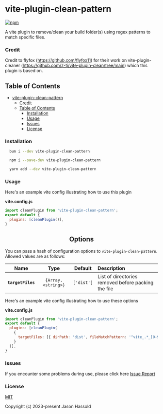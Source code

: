 # vite-plugin-clean-pattern

[![npm](https://d25lcipzij17d.cloudfront.net/badge.svg?id=js&r=r&type=6e&v=1.0.0&x2=0)](https://github.com/JasonHassold/vite-plugin-clean-pattern)

A vite plugin to remove/clean your build folder(s) using regex patterns to match specific files.

### Credit

Credit to flyfox (https://github.com/flyfox11) for their work on vite-plugin-cleaner (https://github.com/z-ti/vite-plugin-clean/tree/main) which this plugin is based on.

## Table of Contents

- [vite-plugin-clean-pattern](#vite-plugin-clean-pattern)
    - [Credit](#credit)
  - [Table of Contents](#table-of-contents)
    - [Installation](#installation)
    - [Usage](#usage)
    - [Issues](#issues)
    - [License](#license)

### Installation

<a name="installation"></a>

```bash
  bun i --dev vite-plugin-clean-pattern
```

```bash
  npm i --save-dev vite-plugin-clean-pattern
```

```bash
  yarn add --dev vite-plugin-clean-pattern
```

### Usage

<a name="usage"></a>

Here's an example vite config illustrating how to use this plugin

**vite.config.js**
```js
import cleanPlugin from 'vite-plugin-clean-pattern';
export default {
  plugins: [cleanPlugin()],
}
```
<h2 align="center">Options</h2>

You can pass a hash of configuration options to `vite-plugin-clean-pattern`.
Allowed values are as follows:

|Name|Type|Default|Description|
|:--:|:--:|:-----:|:----------|
|**`targetFiles`**|`{Array.<string>}`|`['dist']`|List of directories removed before packing the file|

Here's an example vite config illustrating how to use these options

**vite.config.js**
```js
import cleanPlugin from 'vite-plugin-clean-pattern';
export default {
  plugins: [cleanPlugin(
    {
      targetFiles: [{ dirPath: 'dist', fileMatchPattern: '^vite_.*_[0-9a-zA-Z-_]{8}' }, ...]
    }
  )],
}
```

### Issues

<a name="issues"></a>

If you encounter some problems during use, please click here [Issue Report](https://github.com/JasonHassold/vite-plugin-clean-pattern/issues)

### License

<a name="license"></a>

[MIT](https://github.com/JasonHassold/vite-plugin-clean-pattern/blob/master/LICENSE)

Copyright (c) 2023-present Jason Hassold
